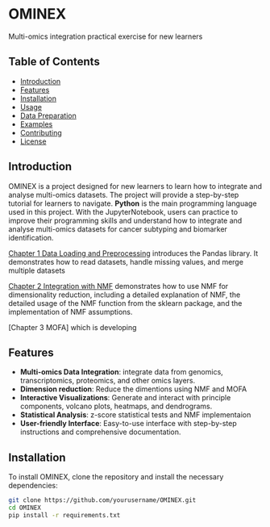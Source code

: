 # OMINEX
Multi-omics integration practical exercise for new learners

## Table of Contents

- [Introduction](#introduction)
- [Features](#features)
- [Installation](#installation)
- [Usage](#usage)
- [Data Preparation](#data-preparation)
- [Examples](#examples)
- [Contributing](#contributing)
- [License](#license)

## Introduction

OMINEX is a project designed for new learners to learn how to integrate and analyse multi-omics datasets. The project will provide a step-by-step tutorial for learners to navigate. **Python** is the main programming language used in this project. With the JupyterNotebook, users can practice to improve their programming skills and understand how to integrate and analyse multi-omics datasets for cancer subtyping and biomarker identification.

[Chapter 1 Data Loading and Preprocessing](https://github.com/WanbingZeng/OMINEX/blob/main/Chapeter%201%20Data%20Loading%20and%20Preprocessing.ipynb) introduces the Pandas library. It demonstrates how to read datasets, handle missing values, and merge multiple datasets

[Chapter 2 Integration with NMF](https://github.com/WanbingZeng/OMINEX/blob/main/Chapter%202%20Integration%20with%20NMF.ipynb) demonstrates how to use NMF for dimensionality reduction, including a detailed explanation of NMF, the detailed usage of the NMF function from the sklearn package, and the implementation of NMF assumptions.

[Chapter 3 MOFA] which is developing

## Features

- **Multi-omics Data Integration**: integrate data from genomics, transcriptomics, proteomics, and other omics layers.
- **Dimension reduction**: Reduce the dimentions using NMF and MOFA
- **Interactive Visualizations**: Generate and interact with principle components, volcano plots, heatmaps, and dendrograms.
- **Statistical Analysis**: z-score statistical tests and NMF implementaion
- **User-friendly Interface**: Easy-to-use interface with step-by-step instructions and comprehensive documentation.

## Installation

To install OMINEX, clone the repository and install the necessary dependencies:

```bash
git clone https://github.com/yourusername/OMINEX.git
cd OMINEX
pip install -r requirements.txt
